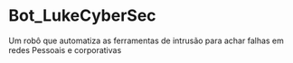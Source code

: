 # Bot_LukeCyberSec
Um robô que automatiza as ferramentas de intrusão para achar falhas em redes Pessoais e corporativas
